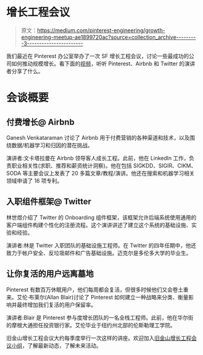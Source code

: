 # 增长工程会议

> 原文：<https://medium.com/pinterest-engineering/growth-engineering-meetup-ae1899720ac?source=collection_archive---------3----------------------->

我们最近在 Pinterest 办公室举办了一次 SF 增长工程会议，讨论一些最成功的公司如何推动规模增长。看下面的[视频](https://www.youtube.com/watch?v=J9XbpGo8IOw)，听听 Pinterest、Airbnb 和 Twitter 的演讲者分享了什么。

# 会谈概要

## 付费增长@ Airbnb

Ganesh Venkataraman 讨论了 Airbnb 用于付费营销的各种渠道和技术，以及围绕数据/机器学习和归因的潜在挑战。

演讲者:文卡塔拉曼在 Airbnb 领导客人成长工程。此前，他在 LinkedIn 工作，负责职业相关性(求职、推荐和薪资统计洞察)。他在包括 SIGKDD、SIGIR、CIKM、SODA 等主要会议上发表了 20 多篇文章/教程/演讲。他还在搜索和机器学习相关领域申请了 16 项专利。

## 入职组件框架@ Twitter

林世煜介绍了 Twitter 的 Onboarding 组件框架，该框架允许后端系统使用通用的客户端组件构建个性化的注册流程。这个演讲讲述了建立这个系统的基础设施、实验和经验。

演讲者:林是 Twitter 入职团队的基础设施工程师。在 Twitter 的四年任期中，他还致力于帐户安全、反垃圾邮件和广告基础设施。迈克尔是多伦多大学的毕业生。

## 让你复活的用户远离墓地

Pinterest 有数百万休眠用户，他们每周都会复活，但很多时候他们又会卷土重来。艾伦·布莱尔(Allan Blair)讨论了 Pinterest 如何建立一种战略来分类、衡量影响并最终增加我们复活的用户保留率。

演讲者:Blair 是 Pinterest 参与度增长团队的一名全栈工程师。此前，他在华尔街的摩根大通担任投资银行家。艾伦毕业于纽约州北部的伦斯勒理工学院。

旧金山增长工程会议大约每季度举行一次这样的讲座。欢迎加入[旧金山增长工程会议小组](https://www.meetup.com/Growth-Engineering/)，了解最新动态，了解未来活动。